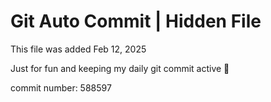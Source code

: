 # Git Auto Commit | Hidden File

This file was added Feb 12, 2025

Just for fun and keeping my daily git commit active 🤪

commit number: 588597
